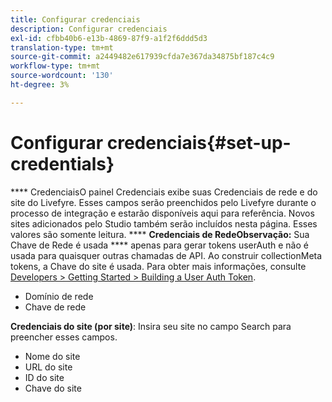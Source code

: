 ```yaml
---
title: Configurar credenciais
description: Configurar credenciais
exl-id: cfbb40b6-e13b-4869-87f9-a1f2f6ddd5d3
translation-type: tm+mt
source-git-commit: a2449482e617939cfda7e367da34875bf187c4c9
workflow-type: tm+mt
source-wordcount: '130'
ht-degree: 3%

---
```


# Configurar credenciais{#set-up-credentials}

**** CredenciaisO painel Credenciais exibe suas Credenciais de rede e do site do Livefyre. Esses campos serão preenchidos pelo Livefyre durante o processo de integração e estarão disponíveis aqui para referência. Novos sites adicionados pelo Studio também serão incluídos nesta página. Esses valores são somente leitura.
**** **Credenciais de RedeObservação:** Sua Chave de Rede é usada  **** apenas para gerar tokens userAuth e não é usada para quaisquer outras chamadas de API. Ao construir collectionMeta tokens, a Chave do site é usada. Para obter mais informações, consulte [Developers > Getting Started > Building a User Auth Token](https://answers.livefyre.com/developers/getting-started/tokens/auth/).

* Domínio de rede
* Chave de rede

**Credenciais do site (por site)**: Insira seu site no campo Search para preencher esses campos.

* Nome do site
* URL do site
* ID do site
* Chave do site

